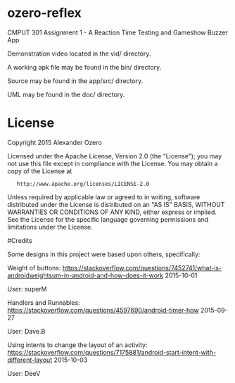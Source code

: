 # ozero-reflex
CMPUT 301 Assignment 1 - A Reaction Time Testing and Gameshow Buzzer App

Demonstration video located in the vid/ directory.

A working apk file may be found in the bin/ directory.

Source may be found in the app/src/ directory.

UML may be found in the doc/ directory.

# License
Copyright 2015 Alexander Ozero

Licensed under the Apache License, Version 2.0 (the "License");
you may not use this file except in compliance with the License.
You may obtain a copy of the License at

       http://www.apache.org/licenses/LICENSE-2.0

Unless required by applicable law or agreed to in writing, software
distributed under the License is distributed on an "AS IS" BASIS,
WITHOUT WARRANTIES OR CONDITIONS OF ANY KIND, either express or implied.
See the License for the specific language governing permissions and
limitations under the License.

#Credits

Some designs in this project were based upon others, specifically:

Weight of buttons:
https://stackoverflow.com/questions/7452741/what-is-androidweightsum-in-android-and-how-does-it-work 2015-10-01

User: superM

Handlers and Runnables:
https://stackoverflow.com/questions/4597690/android-timer-how 2015-09-27

User: Dave.B

Using intents to change the layout of an activity:
https://stackoverflow.com/questions/7175881/android-start-intent-with-different-layout 2015-10-03

User: DeeV
